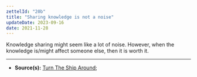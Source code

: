 ```yaml
---
zettelId: "20b"
title: "Sharing knowledge is not a noise"
updateDate: 2023-09-16
date: 2021-11-28
---
```


Knowledge sharing might seem like a lot of noise. However, when the knowledge is/might affect someone else, then it is worth it.

---

- **Source(s):** [Turn The Ship Around](/books/turn-the-ship-around-summary-book-chapter-notes/);
